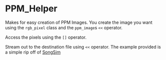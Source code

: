 # PPM_Helper
Makes for easy creation of PPM Images. You create the image you want using the `rgb_pixel` class and the `ppm_image`s `<<` operator. 

Access the pixels using the `[]` operator.

Stream out to the destination file using `<<` operator. The example provided is a simple rip off of [SongSim](https://colinmorris.github.io/SongSim/#/abc)
